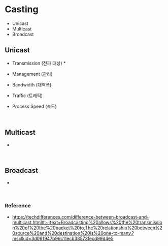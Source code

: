 # Casting
* Unicast
* Multicast
* Broadcast


## Unicast
* Transmission (전파 대상) 
    * 
* Management (관리)

* Bandwidth (대역폭)

* Traffic (트래픽)

* Process Speed (속도)

</br>

## Multicast
* 


</br>


## Broadcast
* 

</br>

### Reference
* https://techdifferences.com/difference-between-broadcast-and-multicast.html#:~:text=Broadcasting%20allows%20the%20transmission%20of%20the%20packet%20to,The%20relationship%20between%20source%20and%20destination%20is%20one-to-many.?msclkid=3d091947b96c11ecb33573fecd99d4e5
